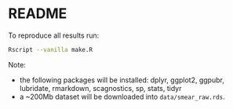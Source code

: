 # README

To reproduce all results run: 

```bash
Rscript --vanilla make.R
```

Note:  

- the following packages will be installed: dplyr, ggplot2, ggpubr, lubridate, rmarkdown, scagnostics, sp, stats, tidyr
- a ~200Mb dataset will be downloaded into `data/smear_raw.rds`.
